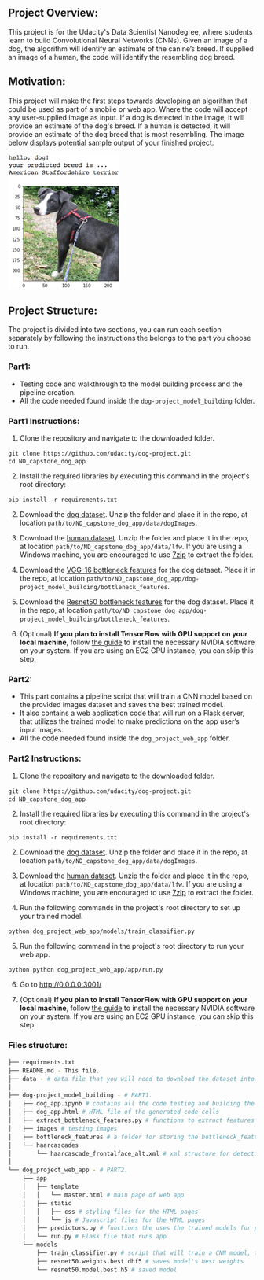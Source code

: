 ## Project Overview:

This project is for the Udacity's Data Scientist Nanodegree, where students learn to build Convolutional Neural Networks (CNNs). Given an image of a dog, the algorithm will identify an estimate of the canine’s breed. If supplied an image of a human, the code will identify the resembling dog breed.

## Motivation:

This project will make the first steps towards developing an algorithm that could be used as part of a mobile or web app. Where the code will accept any user-supplied image as input. If a dog is detected in the image, it will provide an estimate of the dog's breed. If a human is detected, it will provide an estimate of the dog breed that is most resembling. The image below displays potential sample output of your finished project.

[image1]: ./dog-project_model_building/images/sample_dog_output.png "Sample Output"

![Sample Output][image1]

## Project Structure:

The project is divided into two sections, you can run each section separately by following the instructions the belongs to the part you choose to run.

### Part1:

- Testing code and walkthrough to the model building process and the pipeline creation.
- All the code needed found inside the `dog-project_model_building` folder.

### Part1 Instructions:

1. Clone the repository and navigate to the downloaded folder.

```
git clone https://github.com/udacity/dog-project.git
cd ND_capstone_dog_app
```

2. Install the required libraries by executing this command in the project's root directory:

```
pip install -r requirements.txt
```

2. Download the [dog dataset](https://s3-us-west-1.amazonaws.com/udacity-aind/dog-project/dogImages.zip). Unzip the folder and place it in the repo, at location `path/to/ND_capstone_dog_app/data/dogImages`.

3. Download the [human dataset](https://s3-us-west-1.amazonaws.com/udacity-aind/dog-project/lfw.zip). Unzip the folder and place it in the repo, at location `path/to/ND_capstone_dog_app/data/lfw`. If you are using a Windows machine, you are encouraged to use [7zip](http://www.7-zip.org/) to extract the folder.

4. Download the [VGG-16 bottleneck features](https://s3-us-west-1.amazonaws.com/udacity-aind/dog-project/DogVGG16Data.npz) for the dog dataset. Place it in the repo, at location `path/to/ND_capstone_dog_app/dog-project_model_building/bottleneck_features`.

5. Download the [Resnet50 bottleneck features](https://s3-us-west-1.amazonaws.com/udacity-aind/dog-project/DogResnet50Data.npz) for the dog dataset. Place it in the repo, at location `path/to/ND_capstone_dog_app/dog-project_model_building/bottleneck_features`.

6. (Optional) **If you plan to install TensorFlow with GPU support on your local machine**, follow [the guide](https://www.tensorflow.org/install/) to install the necessary NVIDIA software on your system. If you are using an EC2 GPU instance, you can skip this step.

### Part2:

- This part contains a pipeline script that will train a CNN model based on the provided images dataset and saves the best trained model.
- It also contains a web application code that will run on a Flask server, that utilizes the trained model to make predictions on the app user’s input images.
- All the code needed found inside the `dog_project_web_app` folder.

### Part2 Instructions:

1. Clone the repository and navigate to the downloaded folder.

```
git clone https://github.com/udacity/dog-project.git
cd ND_capstone_dog_app
```

2. Install the required libraries by executing this command in the project's root directory:

```
pip install -r requirements.txt
```

2. Download the [dog dataset](https://s3-us-west-1.amazonaws.com/udacity-aind/dog-project/dogImages.zip). Unzip the folder and place it in the repo, at location `path/to/ND_capstone_dog_app/data/dogImages`.

3. Download the [human dataset](https://s3-us-west-1.amazonaws.com/udacity-aind/dog-project/lfw.zip). Unzip the folder and place it in the repo, at location `path/to/ND_capstone_dog_app/data/lfw`. If you are using a Windows machine, you are encouraged to use [7zip](http://www.7-zip.org/) to extract the folder.

4. Run the following commands in the project's root directory to set up your trained model.

```
python dog_project_web_app/models/train_classifier.py
```

5. Run the following command in the project's root directory to run your web app.

```
python python dog_project_web_app/app/run.py
```

6. Go to http://0.0.0.0:3001/

7. (Optional) **If you plan to install TensorFlow with GPU support on your local machine**, follow [the guide](https://www.tensorflow.org/install/) to install the necessary NVIDIA software on your system. If you are using an EC2 GPU instance, you can skip this step.

### Files structure:

```bash
├── requirments.txt
├── README.md - This file.
├── data - # data file that you will need to download the dataset into.
│
├── dog-project_model_building - # PART1.
│   ├── dog_app.ipynb # contains all the code testing and building the models
│   ├── dog_app.html # HTML file of the generated code cells
│   ├── extract_bottleneck_features.py # functions to extract features from pre-trained models
│   ├── images # testing images
│   ├── bottleneck_features # a folder for storing the bottleneck_features of a pre-trained models that will be used to build the dog breed classifier model
│   └── haarcascades
│       └── haarcascade_frontalface_alt.xml # xml structure for detecting human features that will be used with cv2 library
│
└── dog_project_web_app - # PART2.
    ├── app
    │   ├── template
    │   │   └── master.html # main page of web app
    │   ├── static
    │   │   ├── css # styling files for the HTML pages
    │   │   └── js # Javascript files for the HTML pages
    │   ├── predictors.py # functions the uses the trained models for predictions
    │   └── run.py # Flask file that runs app
    └── models
        ├── train_classifier.py # script that will train a CNN model, test its accuracy, and save the model inside the folder
        ├── resnet50.weights.best.dhf5 # saves model's best weights
        └── resnet50.model.best.h5 # saved model
```
